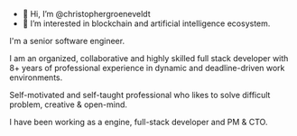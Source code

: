 - 👋 Hi, I’m @christophergroeneveldt
- 👀 I’m interested in blockchain and artificial intelligence ecosystem.

I'm a senior software engineer.

I am an organized, collaborative and highly skilled full stack developer with 8+ years of professional experience in dynamic and deadline-driven work environments.

Self-motivated and self-taught professional who likes to solve difficult problem, creative & open-mind.

I have been working as a engine, full-stack developer and PM & CTO.
